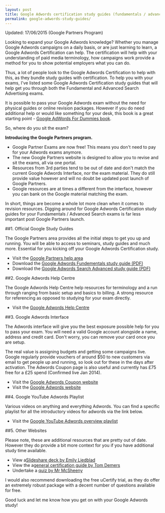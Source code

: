 ```yaml
---
layout: post
title: Google Adwords certification study guides (fundamentals / advanced)
permalink: google-adwords-study-guides/
---
```

Updated: 17/06/2015 (Google Partners Program)

Looking to expand your Google Adwords knowledge? Whether you manage Google Adwords campaigns on a daily basis, or are just learning to learn, a Google Adwords Certification can help. The certification will help with your understanding of paid media terminology, how campaigns work provide a method for you to show potential employers what you can do. 

Thus, a lot of people look to the Google Adwords Certification to help with this, as they bundle study guides with certification. To help you with your exams, I've listed some Google Adwords Certification study guides that will help get you through both the Fundamental and Advanced Search Advertising exams.

It is possible to pass your Google Adwords exam without the need for physical guides or online revision packages. However if you do need additional help or would like something for your desk, this book is a great starting point - [Google AdWords For Dummies book](http://www.amazon.co.uk/gp/product/1118115619/ref=as_li_qf_sp_asin_tl?ie=UTF8&amp;camp=1634&amp;creative=6738&amp;creativeASIN=1118115619&amp;linkCode=as2&amp;tag=calsheblo-21).

So, where do you sit the exam?

**Introducing the Google Partners program.**

- Google Partner Exams are now free! This means you don't need to pay for your Adwords exams anymore.
- The new Google Partners website is designed to allow you to revise and sit the exams, all via one portal.
- Resources from 3rd parties tend to be out of date and don't match the current Google Adwords Interface, nor the exam material. They do still provide value however and will no doubt be updated post launch of Google Partners.
- Google resources are at times a different from the interface, however you can bank on the Google material matching the exam.

In short, things are become a whole lot more clean when it comes to revision resources. Digging around for Google Adwords Certification study guides for your Fundamentals / Advanced Search exams is far less important post Google Partners launch.

##1. Official Google Study Guides

The Google Partners area provides all the initial steps to get you up and running. You will be able to access to seminars, study guides and much more. Essential for you kicking off your Google Adwords Certification study.

- Visit the [Google Partners help area](https://support.google.com/partners/topic/3204437?hl=en-GB&amp;ref_topic=3111012)
- Download the [Google Adwords Fundementals study guide (PDF)](https://support.google.com/partners/answer/3045820?hl=en-GB)
- Download the [Google Adwords Search Advanced study guide (PDF)](https://support.google.com/partners/answer/3045822?hl=en-GB)

##2. Google Adwords Help Centre

The Google Adwords Help Centre help resources for terminology and a run through ranging from basic setup and basics to billing. A strong resource for referencing as opposed to studying for your exam directly.

- Visit the [Google Adwords Help Centre](http://support.google.com/adwords/)

##3. Google Adwords Interface

The Adwords interface will give you the best exposure possible help for you to pass your exam. You will need a valid Google account alongside a name, address and credit card. Don't worry, you can remove your card once you are setup.

The real value is assigning budgets and getting some campaigns live. Google regularly provide vouchers of around $50 to new customers via email to get people up and running, so look out for these in the days after activation. The Adwords Coupon page is also useful and currently has £75 free for a £25 spend (Confirmed live Jan 2014).

- Visit the [Google Adwords Coupon website](http://www.google.co.uk/adwords/coupons/)
- Visit the [Google Adwords website](http://adwords.google.co.uk)

##4. Google YouTube Adwords Playlist

Various videos on anything and everything Adwords. You can find a specific playlist for all the introductory videos for adwords via the link below.

- Visit the [Google YouTube Adwords overview playlist](http://www.youtube.com/playlist?list=PLD30CBD9BA34712EA)

##5. Other Websites

Please note, these are additional resources that are pretty out of date. However they do provide a bit more context for you if you have additional study time available.

- View a[Slideshare deck by Emily Liedblad](http://www.slideshare.net/thejargroup/google-adwords-study-guide-how-to-pass-the-adwords-test)
- View the a[general certification guide by Tom Demers](http://www.wordstream.com/blog/ws/2011/02/10/adwords-certification-tips)
- Undertake a [quiz by Mr McSheeny](http://www.quia.com/quiz/2779973.html)

I would also recommend downloading the free uCertify trial, as they do offer an extremely robust package with a decent number of questions available for free.

Good luck and let me know how you get on with your Google Adwords study!
